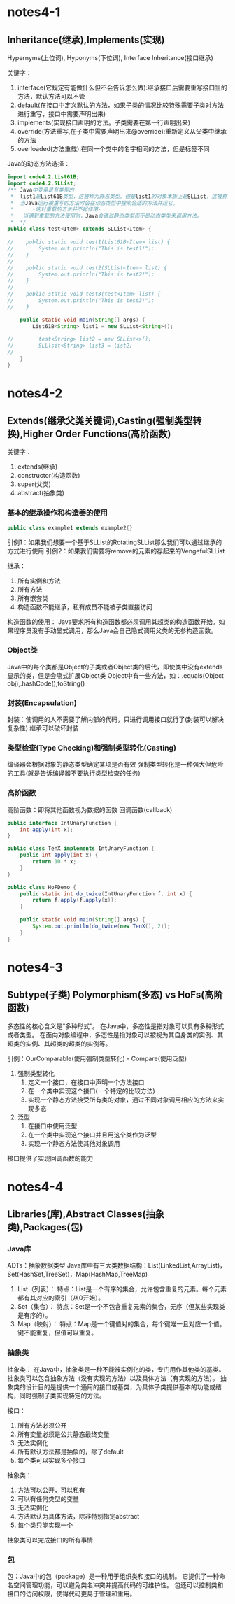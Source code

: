 # notes4-1
## Inheritance(继承),Implements(实现)
Hypernyms(上位词), Hyponyms(下位词), Interface Inheritance(接口继承)

关键字：
1. interface(它规定有能做什么但不会告诉怎么做):继承接口后需要重写接口里的方法，默认方法可以不管
2. default(在接口中定义默认的方法，如果子类的情况比较特殊需要子类对方法进行重写，接口中需要声明出来)
3. implements(实现接口声明的方法。子类需要在第一行声明出来)
4. override(方法重写,在子类中需要声明出来@override):重新定义从父类中继承的方法
5. overloaded(方法重载):在同一个类中的名字相同的方法，但是标签不同

Java的动态方法选择：
```java
import code4.2.List61B;
import code4.2.SLList;
/** Java中变量是有类型的
 *  list1是List61B类型，这被称为静态类型。但是list1的对象本质上是SLList，这被称为动态类型
 *  当Java运行被重写的方法时会在动态类型中搜索合适的方法并运它。
 *      -这对重载的方法并不起作用-
 *   当遇到重载的方法使用时，Java会通过静态类型而不是动态类型来调用方法。
 *  */
public class test<Item> extends SLList<Item> {
    
//    public static void test1(List61B<Item> list) {
//        System.out.println("This is test1!");
//    }
//    
//    public static void test2(SLList<Item> list) {
//        System.out.println("This is test2!");
//    }
//    
//    public static void test3(test<Item> list) {
//        System.out.println("This is test3!");
//    }
    
    public static void main(String[] args) {
        List61B<String> list1 = new SLList<String>();

//        test<String> list2 = new SLList<>();
//        SLLlsit<String> list3 = list2;
//        
    }
}
```
# notes4-2
## Extends(继承父类关键词),Casting(强制类型转换),Higher Order Functions(高阶函数)

关键字：
1. extends(继承)
2. constructor(构造函数)
3. super(父类)
4. abstract(抽象类)

### 基本的继承操作和构造器的使用
```java
public class example1 extends example2{}
```
引例1：如果我们想要一个基于SLList的RotatingSLList那么我们可以通过继承的方式进行使用
引例2：如果我们需要将remove的元素的存起来的VengefulSLList

继承：
1. 所有实例和方法
2. 所有方法
3. 所有嵌套类
4. 构造函数不能继承，私有成员不能被子类直接访问

构造函数的使用：
Java要求所有构造函数都必须调用其超类的构造函数开始。如果程序员没有手动显式调用，那么Java会自己隐式调用父类的无参构造函数。

### Object类
Java中的每个类都是Object的子类或者Object类的后代，即使类中没有extends显示的类，但是会隐式扩展Object类
Object中有一些方法，如：.equals(Object obj),.hashCode(),toString()

### 封装(Encapsulation)
封装：使调用的人不需要了解内部的代码，只进行调用接口就行了(封装可以解决复杂性)
继承可以破坏封装

### 类型检查(Type Checking)和强制类型转化(Casting)
编译器会根据对象的静态类型确定某项是否有效
强制类型转化是一种强大但危险的工具(就是告诉编译器不要执行类型检查的任务)

### 高阶函数
高阶函数：即将其他函数视为数据的函数
回调函数(callback)
```java
public interface IntUnaryFunction {
    int apply(int x);
}
```
```java
public class TenX implements IntUnaryFunction {
    public int apply(int x) {
        return 10 * x;
    }
}
```
```java
public class HoFDemo {
    public static int do_twice(IntUnaryFunction f, int x) {
        return f.apply(f.apply(x));
    }
    
    public static void main(String[] args) {
        System.out.println(do_twice(new TenX(), 2));
    }
}
```

# notes4-3
## Subtype(子类) Polymorphism(多态) vs HoFs(高阶函数)
多态性的核心含义是“多种形式”。
在Java中，多态性是指对象可以具有多种形式或者类型。
在面向对象编程中，多态性是指对象可以被视为其自身类的实例、其超类的实例、其超类的超类的实例等。

引例：OurComparable(使用强制类型转化) - Compare(使用泛型)
1. 强制类型转化
   1. 定义一个接口，在接口中声明一个方法接口
   2. 在一个类中实现这个接口(一个特定的比较方法)
   3. 实现一个静态方法接受所有类的对象，通过不同对象调用相应的方法来实现多态
2. 泛型
   1. 在接口中使用泛型
   2. 在一个类中实现这个接口并且用这个类作为泛型
   3. 实现一个静态方法使其他对象调用

接口提供了实现回调函数的能力

# notes4-4
## Libraries(库),Abstract Classes(抽象类),Packages(包)
### Java库
ADTs：抽象数据类型
Java库中有三大类数据结构：List(LinkedList,ArrayList)，Set(HashSet,TreeSet)，Map(HashMap,TreeMap)
1. List（列表）：
特点：List是一个有序的集合，允许包含重复的元素。每个元素都有其对应的索引（从0开始）。
2. Set（集合）：
特点：Set是一个不包含重复元素的集合，无序（但某些实现类是有序的）。
3. Map（映射）：
特点：Map是一个键值对的集合，每个键唯一且对应一个值。键不能重复，但值可以重复。

### 抽象类
抽象类：
在Java中，抽象类是一种不能被实例化的类，专门用作其他类的基类。
抽象类可以包含抽象方法（没有实现的方法）以及具体方法（有实现的方法）。
抽象类的设计目的是提供一个通用的接口或基类，为具体子类提供基本的功能或结构，同时强制子类实现特定的方法。

接口：
1. 所有方法必须公开
2. 所有变量必须是公共静态最终变量
3. 无法实例化
4. 所有默认方法都是抽象的，除了default
5. 每个类可以实现多个接口

抽象类：
1. 方法可以公开，可以私有
2. 可以有任何类型的变量
3. 无法实例化
4. 方法默认为具体方法，除非特别指定abstract
5. 每个类只能实现一个

抽象类可以完成接口的所有事情
### 包
包：Java中的包（package）是一种用于组织类和接口的机制。
它提供了一种命名空间管理功能，可以避免类名冲突并提高代码的可维护性。
包还可以控制类和接口的访问权限，使得代码更易于管理和重用。